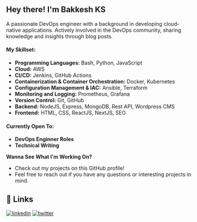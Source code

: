 ## Hey there! I'm Bakkesh KS
A passionate DevOps engineer with a background in developing cloud-native applications. Actively involved in the DevOps community, sharing knowledge and insights through blog posts. 


#### My Skillset:

* **Programming Languages:**  Bash, Python, JavaScript
* **Cloud:** AWS 
* **CI/CD:** Jenkins, GitHub Actions
* **Containerization & Container Orchestration:** Docker, Kubernetes
* **Configuration Management & IAC:** Ansible, Terraform
* **Monitoring and Logging:** Prometheus, Grafana
* **Version Control:** Git, GitHub
* **Backend:** NodeJS, Express, MongoDB, Rest API, Wordpress CMS
* **Frontend:** HTML, CSS, ReactJS, NextJS, SEO

 #### Currently Open To:

* **DevOps Enginner Roles**  
* **Technical Writing**

**Wanna See What I'm Working On?**

* Check out my projects on this GitHub profile!
* Feel free to reach out if you have any questions or interesting projects in mind.



## 🔗 Links

[![linkedin](https://img.shields.io/badge/linkedin-0A66C2?style=for-the-badge&logo=linkedin&logoColor=white)](https://www.linkedin.com/in/bakkeshks/) 
[![twitter](https://img.shields.io/badge/twitter-1DA1F2?style=for-the-badge&logo=twitter&logoColor=white)](https://twitter.com/bakkesh_ks/)

